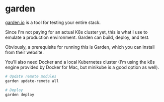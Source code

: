 # garden

[garden.io](https://garden.io/) is a tool for testing your entire stack.

Since I'm not paying for an actual K8s cluster yet, this is what I use 
to emulate a production environment. Garden can build, deploy, and test.

Obviously, a prerequisite for running this is Garden, which you can install from their website.

You'll also need Docker and a local Kubernetes cluster (I'm using the k8s engine provided by 
Docker for Mac, but minikube is a good option as well).

```bash
# Update remote modules
garden update-remote all

# Deploy
garden deploy
```